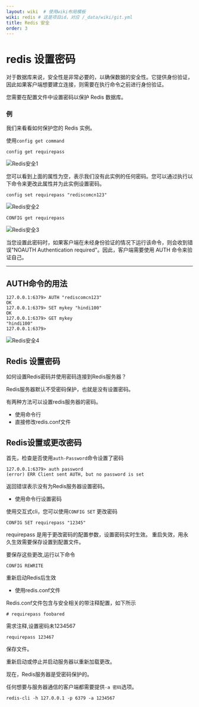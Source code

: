 ```yaml
---
layout: wiki  # 使用wiki布局模板
wiki: redis # 这是项目id，对应 /_data/wiki/git.yml
title: Redis 安全
order: 3
---
```


# redis 设置密码

对于数据库来说，安全性是非常必要的，以确保数据的安全性。它提供身份验证，因此如果客户端想要建立连接，则需要在执行命令之前进行身份验证。

您需要在配置文件中设置密码以保护 Redis 数据库。



### 例

我们来看看如何保护您的 Redis 实例。

使用`config get command`

```
config get requirepass
```

![Redis安全1](https://cdn.jsdelivr.net/gh/yanhuo075/images-repo/upload/redis-security1-1.png)

您可以看到上面的属性为空，表示我们没有此实例的任何密码。您可以通过执行以下命令来更改此属性并为此实例设置密码。

```
config set requirepass "rediscomcn123"
```

![Redis安全2](https://cdn.jsdelivr.net/gh/yanhuo075/images-repo/upload/redis-security2-1.png)

```
CONFIG get requirepass
```

![Redis安全3](https://cdn.jsdelivr.net/gh/yanhuo075/images-repo/upload/redis-security3-1.png)

当您设置此密码时，如果客户端在未经身份验证的情况下运行该命令，则会收到错误"NOAUTH Authentication required"。因此，客户端需要使用 AUTH 命令来验证自己。

------



## AUTH命令的用法

```
127.0.0.1:6379> AUTH "rediscomcn123"  
OK  
127.0.0.1:6379> SET mykey "hindi100" 
OK  
127.0.0.1:6379> GET mykey  
"hindi100"  
127.0.0.1:6379>  
```

![Redis安全4](https://cdn.jsdelivr.net/gh/yanhuo075/images-repo/upload/redis-security4-1.png)



## Redis 设置密码

如何设置Redis密码并使用密码连接到Redis服务器？

Redis服务器默认不受密码保护，也就是没有设置密码。

有两种方法可以设置redis服务器的密码。

- 使用命令行
- 直接修改redis.conf文件



## Redis设置或更改密码

首先，检查是否使用`auth-Password`命令设置了密码

```
127.0.0.1:6379> auth password
(error) ERR Client sent AUTH, but no password is set
```

返回错误表示没有为Redis服务器设置密码。

- 使用命令行设置密码

使用交互式cli，您可以使用`CONFIG SET` 更改密码

```
CONFIG SET requirepass "12345"
```

requirepass 是用于更改密码的配置参数，设置密码实时生效。 重启失效，用永久生效需要保存设置到配置文件。

要保存这些更改,运行以下命令

```
CONFIG REWRITE
```

重新启动Redis后生效

- 使用redis.conf文件

Redis.conf文件包含与安全相关的带注释配置，如下所示

```
# requirepass foobared
```

需求注释,设置密码未1234567

```
requirepass 123467
```

保存文件。

重新启动或停止并启动服务器以重新加载更改。

现在，Redis服务器是受密码保护的。

任何想要与服务器通信的客户端都需要提供`-a 密码`选项。

```
redis-cli -h 127.0.0.1 -p 6379 -a 1234567
```
